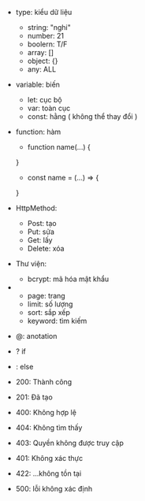 - type: kiểu dữ liệu
  - string: "nghi"
  - number: 21
  - boolern: T/F
  - array: []
  - object: {}
  - any: ALL

- variable: biến
  - let: cục bộ
  - var: toàn cục
  - const: hằng ( không thể thay đổi )

- function: hàm
  - function name(...) {

  }
  - const name = (...) => {
    
  }
- HttpMethod:
   - Post: tạo
   - Put: sửa
   - Get: lấy
   - Delete: xóa

- Thư viện:
  - bcrypt: mã hóa mật khẩu

- 
  - page: trang
  - limit: số lượng
  - sort: sắp xếp
  - keyword: tìm kiếm

- @: anotation

- ? if
- : else

- 200: Thành công
- 201: Đã tạo
- 400: Không hợp lệ
- 404: Không tìm thấy
- 403: Quyền không được truy cập
- 401: Không xác thực
- 422: ...không tồn tại
- 500: lỗi không xác định
